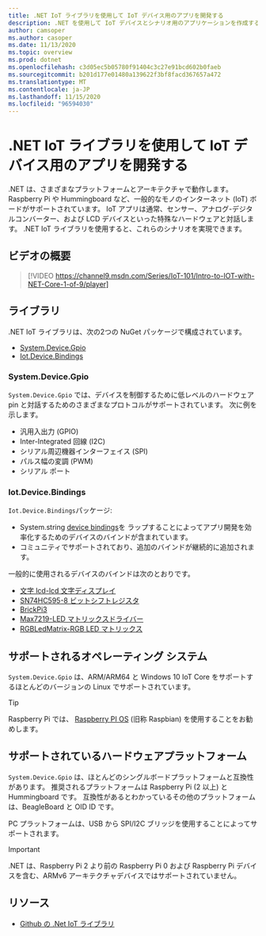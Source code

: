 ```yaml
---
title: .NET IoT ライブラリを使用して IoT デバイス用のアプリを開発する
description: .NET を使用して IoT デバイスとシナリオ用のアプリケーションを作成する方法について説明します。
author: camsoper
ms.author: casoper
ms.date: 11/13/2020
ms.topic: overview
ms.prod: dotnet
ms.openlocfilehash: c3d05ec5b05780f91404c3c27e91bcd602b0faeb
ms.sourcegitcommit: b201d177e01480a139622f3bf8facd367657a472
ms.translationtype: MT
ms.contentlocale: ja-JP
ms.lasthandoff: 11/15/2020
ms.locfileid: "96594030"
---
```

# <a name="develop-apps-for-iot-devices-with-the-net-iot-libraries"></a>.NET IoT ライブラリを使用して IoT デバイス用のアプリを開発する

.NET は、さまざまなプラットフォームとアーキテクチャで動作します。 Raspberry Pi や Hummingboard など、一般的なモノのインターネット (IoT) ボードがサポートされています。 IoT アプリは通常、センサー、アナログ-デジタルコンバーター、および LCD デバイスといった特殊なハードウェアと対話します。 .NET IoT ライブラリを使用すると、これらのシナリオを実現できます。

## <a name="video-overview"></a>ビデオの概要

<!--markdownlint-disable MD034 -->
> [!VIDEO https://channel9.msdn.com/Series/IoT-101/Intro-to-IOT-with-NET-Core-1-of-9/player]

## <a name="libraries"></a>ライブラリ

.NET IoT ライブラリは、次の2つの NuGet パッケージで構成されています。

- [System.Device.Gpio](https://www.nuget.org/packages/System.Device.Gpio/) <span class="docon docon-navigate-external x-hidden-focus"></span>
- [Iot.Device.Bindings](https://www.nuget.org/packages/Iot.Device.Bindings/) <span class="docon docon-navigate-external x-hidden-focus"></span>

### <a name="systemdevicegpio"></a>System.Device.Gpio

`System.Device.Gpio` では、デバイスを制御するために低レベルのハードウェア pin と対話するためのさまざまなプロトコルがサポートされています。 次に例を示します。

- 汎用入出力 (GPIO)
- Inter-Integrated 回線 (I2C)
- シリアル周辺機器インターフェイス (SPI)
- パルス幅の変調 (PWM)
- シリアル ポート

### <a name="iotdevicebindings"></a>Iot.Device.Bindings

`Iot.Device.Bindings`パッケージ:

* System.string [device bindings](https://github.com/dotnet/iot/blob/master/src/devices/README.md)を <span class="docon docon-navigate-external x-hidden-focus"></span> ラップすることによってアプリ開発を効率化するためのデバイスのバインドが含まれています。
* コミュニティでサポートされており、追加のバインドが継続的に追加されます。

一般的に使用されるデバイスのバインドは次のとおりです。

- [文字 lcd-lcd 文字ディスプレイ](https://github.com/dotnet/iot/tree/master/src/devices/CharacterLcd)<span class="docon docon-navigate-external x-hidden-focus"></span>
- [SN74HC595-8 ビットシフトレジスタ](https://github.com/dotnet/iot/tree/master/src/devices/Sn74hc595)<span class="docon docon-navigate-external x-hidden-focus"></span>
- [BrickPi3](https://github.com/dotnet/iot/tree/master/src/devices/BrickPi3)<span class="docon docon-navigate-external x-hidden-focus"></span>
- [Max7219-LED マトリックスドライバー](https://github.com/dotnet/iot/tree/master/src/devices/Max7219)<span class="docon docon-navigate-external x-hidden-focus"></span>
- [RGBLedMatrix-RGB LED マトリックス](https://github.com/dotnet/iot/tree/master/src/devices/RGBLedMatrix)<span class="docon docon-navigate-external x-hidden-focus"></span>

## <a name="supported-operating-systems"></a>サポートされるオペレーティング システム

`System.Device.Gpio` は、ARM/ARM64 と Windows 10 IoT Core をサポートするほとんどのバージョンの Linux でサポートされています。

> [!TIP]
> Raspberry Pi では、 [Raspberry PI OS](https://www.raspberrypi.org/documentation/installation/installing-images/README.md) <span class="docon docon-navigate-external x-hidden-focus"></span> (旧称 Raspbian) を使用することをお勧めします。  

## <a name="supported-hardware-platforms"></a>サポートされているハードウェアプラットフォーム

`System.Device.Gpio` は、ほとんどのシングルボードプラットフォームと互換性があります。 推奨されるプラットフォームは Raspberry Pi (2 以上) と Hummingboard です。 互換性があるとわかっているその他のプラットフォームは、BeagleBoard と OID ID です。

PC プラットフォームは、USB から SPI/I2C ブリッジを使用することによってサポートされます。

> [!IMPORTANT]
> .NET は、Raspberry Pi 2 より前の Raspberry Pi 0 および Raspberry Pi デバイスを含む、ARMv6 アーキテクチャデバイスではサポートされていません。

## <a name="resources"></a>リソース

- [Github の .Net IoT ライブラリ](https://github.com/dotnet/iot)<span class="docon docon-navigate-external x-hidden-focus"></span>
